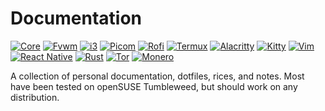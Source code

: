 # Documentation
[![Core](https://img.shields.io/badge/Core-grey?style=for-the-badge)](core_linux)
[![Fvwm](https://img.shields.io/badge/Fvwm-grey?style=for-the-badge)](fvwm)
[![i3](https://img.shields.io/badge/i3-grey?style=for-the-badge&logo=i3)](i3)
[![Picom](https://img.shields.io/badge/Picom-grey?style=for-the-badge)](picom)
[![Rofi](https://img.shields.io/badge/Rofi-grey?style=for-the-badge)](rofi)
[![Termux](https://img.shields.io/badge/Termux-grey?style=for-the-badge&logo=gnome%20terminal&logoColor=white)](termux.md)
[![Alacritty](https://img.shields.io/badge/Alacritty-grey?style=for-the-badge&logo=alacritty)](alacritty)
[![Kitty](https://img.shields.io/badge/Kitty-grey?style=for-the-badge)](kitty)
[![Vim](https://img.shields.io/badge/Vim-grey?style=for-the-badge&logo=vim&logoColor=green)](vim)
[![React Native](https://img.shields.io/badge/React_Native-grey?style=for-the-badge&logo=react)](react_native)
[![Rust](https://img.shields.io/badge/Rust-grey?style=for-the-badge&logo=rust)](rust)
[![Tor](https://img.shields.io/badge/Tor-grey?style=for-the-badge&logo=tor%20project&logoColor=pink)](tor_service.md)
[![Monero](https://img.shields.io/badge/Monero-grey?style=for-the-badge&logo=monero)](monero)

A collection of personal documentation, dotfiles, rices, and notes.
Most have been tested on openSUSE Tumbleweed, but should work on any distribution.

